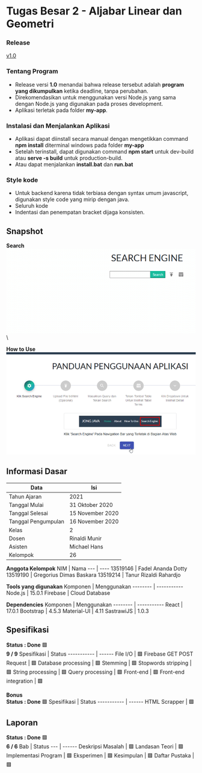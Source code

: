 # Tugas Besar 2 - Aljabar Linear dan Geometri
<!-- FAQ Link https://docs.google.com/spreadsheets/d/1HUuvwsRg7ARmZ0JoVR4R62c6nwABsGKIa6LFDxjXADA/edit#gid=1332824491 -->

### Release
[v1.0](https://github.com/Lock1/Algeo02-19146/releases/tag/v1.0)


### Tentang Program
- Release versi **1.0** menandai bahwa release tersebut adalah **program yang dikumpulkan** ketika deadline, tanpa perubahan.
- Direkomendasikan untuk menggunakan versi Node.js yang sama dengan Node.js yang digunakan pada proses development.
- Aplikasi terletak pada folder **my-app**.


### Instalasi dan Menjalankan Aplikasi
- Aplikasi dapat diinstall secara manual dengan mengetikkan command **npm install** diterminal windows pada folder **my-app**
- Setelah terinstall, dapat digunakan command **npm start** untuk dev-build atau **serve -s build** untuk production-build.
- Atau dapat menjalankan **install.bat** dan **run.bat**


### Style kode
- Untuk backend karena tidak terbiasa dengan syntax umum javascript, digunakan style code yang mirip dengan java.
- Seluruh kode
- Indentasi dan penempatan bracket dijaga konsisten.

## Snapshot
**Search** \
![Search Query](/other/img/search-query.gif) \

**How to Use** \
![How to Use](/other/img/how-to-use.gif)
<!-- **Main Menu** \
![Main Menu](/src/readme/mainmenu.gif) \

**Gauss-Jordan Elimination** \
![Gauss Jordan Elimination](/src/readme/gjelimination.gif) -->


## Informasi Dasar
Data                 | Isi
----                 | ---
Tahun Ajaran         | 2021
Tanggal Mulai        | 31 Oktober 2020
Tanggal Selesai      | 15 November 2020
Tanggal Pengumpulan  | 16 November 2020
Kelas                | 2
Dosen                | Rinaldi Munir
Asisten              | Michael Hans
Kelompok             | 26


**Anggota Kelompok**
NIM      | Nama
---      | ----
13519146 | Fadel Ananda Dotty
13519190 | Gregorius Dimas Baskara
13519214 | Tanur Rizaldi Rahardjo


**Tools yang digunakan**
Komponen      | Menggunakan
--------      | -----------
Node.js       | 15.0.1
Firebase      | Cloud Database   


**Dependencies**
Komponen    | Menggunakan
--------    | -----------
React       | 17.0.1
Bootstrap   | 4.5.3
Material-UI | 4.11
SastrawiJS  | 1.0.3


## Spesifikasi
**Status : Done** :green_square: \
**9 / 9**
Spesifikasi               | Status
-----------               | ------
File I/O                  | :green_square:
Firebase GET POST Request | :green_square:
Database processing       | :green_square:
Stemming                  | :green_square:
Stopwords stripping       | :green_square:
String processing         | :green_square:
Query processing          | :green_square:
Front-end                 | :green_square:
Front-end integration     | :green_square:


**Bonus** \
**Status : Done** :green_square:
Spesifikasi   | Status
-----------   | ------
HTML Scrapper | :green_square:


## Laporan
**Status : Done** :green_square: \
**6 / 6**
Bab                   | Status
---                   | ------
Deskripsi Masalah     | :green_square:
Landasan Teori        | :green_square:
Implementasi Program  | :green_square:
Eksperimen            | :green_square:
Kesimpulan            | :green_square: 
Daftar Pustaka        | :green_square:
